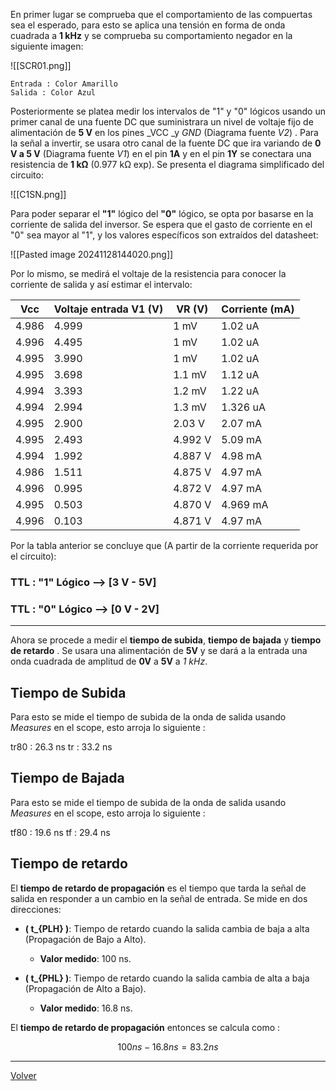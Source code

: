 En primer lugar se comprueba que el comportamiento de las compuertas sea el esperado, para esto se aplica una tensión en forma de onda cuadrada a **1 kHz** y se comprueba su comportamiento negador en la siguiente imagen:

![[SCR01.png]]

	Entrada : Color Amarillo
	Salida : Color Azul

Posteriormente se platea medir los intervalos de "1" y "0" lógicos usando un primer canal de una fuente DC que suministrara un nivel de voltaje fijo de alimentación de **5 V** en los pines _VCC _y _GND_ (Diagrama fuente *V2*) .  Para la señal a invertir, se usara otro canal de la fuente DC que ira variando de **0 V a 5 V**  (Diagrama fuente *V1*) en el pin **1A**  y  en el pin  **1Y** se conectara una resistencia de **1 kΩ** (0.977 kΩ exp).  Se presenta el diagrama simplificado del circuito:

![[C1SN.png]]

Para poder separar el **"1"** lógico del **"0"** lógico,  se opta por basarse en la corriente de salida del inversor. Se espera que el gasto de corriente en el "0" sea mayor al "1", y los valores específicos son extraídos del datasheet:

![[Pasted image 20241128144020.png]]

Por lo mismo, se medirá el voltaje de la resistencia para conocer la corriente de salida y así estimar el intervalo:

| **Vcc** | **Voltaje entrada V1 (V)** | **VR (V)** | **Corriente (mA)** |
| ------- | -------------------------- | ---------- | ------------------ |
| 4.986   | 4.999                      | 1 mV       | 1.02 uA            |
| 4.996   | 4.495                      | 1 mV       | 1.02 uA            |
| 4.995   | 3.990                      | 1 mV       | 1.02 uA            |
| 4.995   | 3.698                      | 1.1 mV     | 1.12 uA            |
| 4.994   | 3.393                      | 1.2 mV     | 1.22 uA            |
| 4.994   | 2.994                      | 1.3 mV     | 1.326 uA           |
| 4.995   | 2.900                      | 2.03 V     | 2.07 mA            |
| 4.995   | 2.493                      | 4.992 V    | 5.09 mA            |
| 4.994   | 1.992                      | 4.887 V    | 4.98 mA            |
| 4.986   | 1.511                      | 4.875 V    | 4.97 mA            |
| 4.996   | 0.995                      | 4.872 V    | 4.97 mA            |
| 4.995   | 0.503                      | 4.870 V    | 4.969 mA           |
| 4.996   | 0.103                      | 4.871 V    | 4.97 mA            |


Por la tabla anterior se concluye que (A partir de la corriente requerida por el circuito):

### TTL : "1" Lógico  --> [3 V - 5V]
### TTL : "0" Lógico  --> [0 V - 2V]

--- 

Ahora se procede a medir el **tiempo de subida**, **tiempo de bajada** y **tiempo de retardo** . Se usara una alimentación de **5V** y se dará a la entrada una onda cuadrada de amplitud de **0V** a **5V** a _1 kHz_.

## Tiempo de Subida

Para esto se mide el tiempo de subida de la onda de salida usando _Measures_ en el scope, esto arroja lo siguiente :

tr80 : 26.3 ns
tr : 33.2 ns
## Tiempo de Bajada

Para esto se mide el tiempo de subida de la onda de salida usando _Measures_ en el scope, esto arroja lo siguiente :

tf80 : 19.6 ns
tf : 29.4 ns

## Tiempo de retardo

El **tiempo de retardo de propagación** es el tiempo que tarda la señal de salida en responder a un cambio en la señal de entrada. Se mide en dos direcciones:

- **\( t_{PLH} \)**: Tiempo de retardo cuando la salida cambia de baja a alta (Propagación de Bajo a Alto).
  - **Valor medido**: 100 ns.

- **\( t_{PHL} \)**: Tiempo de retardo cuando la salida cambia de alta a baja (Propagación de Alto a Bajo).
  - **Valor medido**: 16.8 ns.
  
El **tiempo de retardo de propagación** entonces se calcula como :

$$ 100 ns - 16.8ns = 83.2 ns$$




---


[Volver](https://github.com/juamorenogo/Digital_2024_2/tree/main/Lab_01/SN70LS04)
